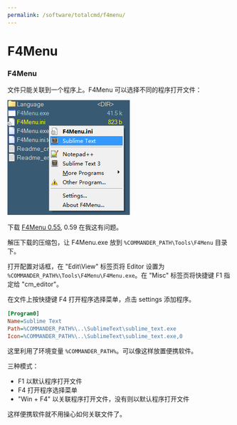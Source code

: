 ```yaml
---
permalink: /software/totalcmd/f4menu/
---
```


# F4Menu

### F4Menu

文件只能关联到一个程序上。F4Menu 可以选择不同的程序打开文件：

![](/uploads/totalcmd/f4menu.png)

下载 [F4Menu 0.55](http://download.pchome.net/system/file/fileman/detail-3266.html), 0.59 在我这有问题。

解压下载的压缩包，让 F4Menu.exe 放到 `%COMMANDER_PATH\Tools\F4Menu` 目录下。

打开配置对话框，在 "Edit\View" 标签页将 Editor 设置为 `%COMMANDER_PATH%\Tools\F4Menu\F4Menu.exe`。在 "Misc" 标签页将快捷键 F1 指定给 "cm\_editor"。

在文件上按快捷键 F4 打开程序选择菜单，点击 settings 添加程序。

```ini
[Program0]
Name=Sublime Text
Path=%COMMANDER_PATH%\..\SublimeText\sublime_text.exe
Icon=%COMMANDER_PATH%\..\SublimeText\sublime_text.exe,0
```

这里利用了环境变量 `%COMMANDER_PATH%`。可以像这样放置便携软件。

三种模式：

- F1 以默认程序打开文件
- F4 打开程序选择菜单
- "Win + F4" 以关联程序打开文件，没有则以默认程序打开文件

这样便携软件就不用操心如何关联文件了。
